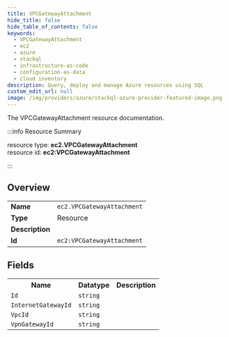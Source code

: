 ```yaml
---
title: VPCGatewayAttachment
hide_title: false
hide_table_of_contents: false
keywords:
  - VPCGatewayAttachment
  - ec2
  - azure
  - stackql
  - infrastructure-as-code
  - configuration-as-data
  - cloud inventory
description: Query, deploy and manage Azure resources using SQL
custom_edit_url: null
image: /img/providers/azure/stackql-azure-provider-featured-image.png
---
```

The VPCGatewayAttachment resource documentation.

:::info Resource Summary

<div class="row">
<div class="providerDocColumn">
<span>resource type:&nbsp;<b>ec2.VPCGatewayAttachment</b></span><br />
<span>resource id:&nbsp;<b>ec2:VPCGatewayAttachment</b></span><br />
</div>
</div>

:::

## Overview
<table><tbody>
<tr><td><b>Name</b></td><td><code>ec2.VPCGatewayAttachment</code></td></tr>
<tr><td><b>Type</b></td><td>Resource</td></tr>
<tr><td><b>Description</b></td><td></td></tr>
<tr><td><b>Id</b></td><td><code>ec2:VPCGatewayAttachment</code></td></tr>
</tbody></table>

## Fields
<table><tbody>
<tr><th>Name</th><th>Datatype</th><th>Description</th></tr>
<tr><td><code>Id</code></td><td><code>string</code></td><td></td></tr><tr><td><code>InternetGatewayId</code></td><td><code>string</code></td><td></td></tr><tr><td><code>VpcId</code></td><td><code>string</code></td><td></td></tr><tr><td><code>VpnGatewayId</code></td><td><code>string</code></td><td></td></tr>
</tbody></table>